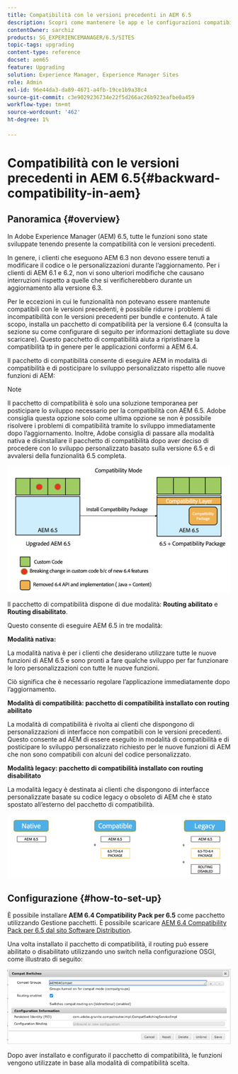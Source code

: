```yaml
---
title: Compatibilità con le versioni precedenti in AEM 6.5
description: Scopri come mantenere le app e le configurazioni compatibili con Adobe Experience Manager (AEM) 6.5
contentOwner: sarchiz
products: SG_EXPERIENCEMANAGER/6.5/SITES
topic-tags: upgrading
content-type: reference
docset: aem65
feature: Upgrading
solution: Experience Manager, Experience Manager Sites
role: Admin
exl-id: 96e44da3-da89-4671-a4fb-19ce1b9a38c4
source-git-commit: c3e9029236734e22f5d266ac26b923eafbe0a459
workflow-type: tm+mt
source-wordcount: '462'
ht-degree: 1%

---
```


# Compatibilità con le versioni precedenti in AEM 6.5{#backward-compatibility-in-aem}

## Panoramica {#overview}

In Adobe Experience Manager (AEM) 6.5, tutte le funzioni sono state sviluppate tenendo presente la compatibilità con le versioni precedenti.

In genere, i clienti che eseguono AEM 6.3 non devono essere tenuti a modificare il codice o le personalizzazioni durante l’aggiornamento. Per i clienti di AEM 6.1 e 6.2, non vi sono ulteriori modifiche che causano interruzioni rispetto a quelle che si verificherebbero durante un aggiornamento alla versione 6.3.

Per le eccezioni in cui le funzionalità non potevano essere mantenute compatibili con le versioni precedenti, è possibile ridurre i problemi di incompatibilità con le versioni precedenti per bundle e contenuto. A tale scopo, installa un pacchetto di compatibilità per la versione 6.4 (consulta la sezione su come configurare di seguito per informazioni dettagliate su dove scaricare). Questo pacchetto di compatibilità aiuta a ripristinare la compatibilità tp in genere per le applicazioni conformi a AEM 6.4.

Il pacchetto di compatibilità consente di eseguire AEM in modalità di compatibilità e di posticipare lo sviluppo personalizzato rispetto alle nuove funzioni di AEM:

>[!NOTE]
>
>Il pacchetto di compatibilità è solo una soluzione temporanea per posticipare lo sviluppo necessario per la compatibilità con AEM 6.5. Adobe consiglia questa opzione solo come ultima opzione se non è possibile risolvere i problemi di compatibilità tramite lo sviluppo immediatamente dopo l’aggiornamento. Inoltre, Adobe consiglia di passare alla modalità nativa e disinstallare il pacchetto di compatibilità dopo aver deciso di procedere con lo sviluppo personalizzato basato sulla versione 6.5 e di avvalersi della funzionalità 6.5 completa.

![fase](assets/sase.png)

Il pacchetto di compatibilità dispone di due modalità: **Routing abilitato** e **Routing disabilitato**.

Questo consente di eseguire AEM 6.5 in tre modalità:

**Modalità nativa:**

La modalità nativa è per i clienti che desiderano utilizzare tutte le nuove funzioni di AEM 6.5 e sono pronti a fare qualche sviluppo per far funzionare le loro personalizzazioni con tutte le nuove funzioni.

Ciò significa che è necessario regolare l’applicazione immediatamente dopo l’aggiornamento.

**Modalità di compatibilità: pacchetto di compatibilità installato con routing abilitato**

La modalità di compatibilità è rivolta ai clienti che dispongono di personalizzazioni di interfacce non compatibili con le versioni precedenti. Questo consente ad AEM di essere eseguito in modalità di compatibilità e di posticipare lo sviluppo personalizzato richiesto per le nuove funzioni di AEM che non sono compatibili con alcuni del codice personalizzato.

**Modalità legacy: pacchetto di compatibilità installato con routing disabilitato**

La modalità legacy è destinata ai clienti che dispongono di interfacce personalizzate basate su codice legacy o obsoleto di AEM che è stato spostato all’esterno del pacchetto di compatibilità.

![spazio](assets/sapte.png)

## Configurazione {#how-to-set-up}

È possibile installare **AEM 6.4 Compatibility Pack per 6.5** come pacchetto utilizzando Gestione pacchetti. È possibile scaricare [AEM 6.4 Compatibility Pack per 6.5 dal sito Software Distribution](https://experience.adobe.com/#/downloads/content/software-distribution/en/aem.html?fulltext=compat*&amp;orderby=%40jcr%3Acontent%2Fjcr%3AlastModified&amp;orderby.sort=desc&amp;layout=list&amp;p.offset=0&amp;p.limit=20&amp;package=%2Fcontent%2Fsoftware-distribution%2Fen%2Fdetails.html%2Fcontent%2Fdam%2Faem%2Fpublic%2Fadobe%2Fpackages%2Fcq650%2Fcompatpack%2Faem-compat-cq65-to-cq64).

Una volta installato il pacchetto di compatibilità, il routing può essere abilitato o disabilitato utilizzando uno switch nella configurazione OSGI, come illustrato di seguito:

![Opzioni compatibilità](assets/compat-switches.png)

Dopo aver installato e configurato il pacchetto di compatibilità, le funzioni vengono utilizzate in base alla modalità di compatibilità scelta.
